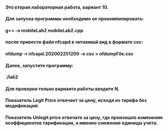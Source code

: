 #### Это вторая лабораторная работа, вариант 10.
#### Для запуска программы необходимо ее прокомпилировать:
#### g++ -o mobileLab2 mobileLab2.cpp
#### после привести файл nfcapd в читаемый вид в формате csv:
#### nfdump -r nfcapd.202002251200 -o csv > nfdumpFile.csv
#### Далее, запустите программу:
#### ./lab2
#### Для проверки только варианта работы введите N.
#### Показатель Legit Price отвечает за цену, исходя из тарифа без модификаций.
#### Показатель Unlegit price отвечате за цену, где произошло изменения коэффициентов тарификации, а именно снижение единицы учета.
